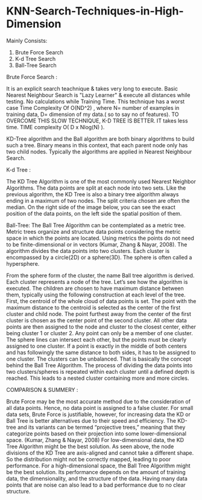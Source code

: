 # KNN-Search-Techniques-in-High-Dimension

Mainly Consists:
  1) Brute Force Search
  2) K-d Tree Search 
  3) Ball-Tree Search

Brute Force Search :

 It is an explicit search teachnique & takes very long to execute. Basic Nearest Neighbour Search is "Lazy Learner" & execute all distances while testing.
 No calculations while Training Time. This technique has a worst case Time Complexity Of O(ND^2) , where N= number of examples in training data, D= dimension of my data.( so to say no of features).
 TO OVERCOME THIS SLOW TECHNIQUE, K-D TREE IS BETTER. IT takes less time. TIME complexity O( D x Nlog(N) ). 




KD-Tree algorithm and the Ball algorithm are both binary algorithms to build such a tree. Binary means in this context, that each parent node only has two child nodes. Typically the algorithms are applied in Nearest Neighbour Search.


K-d Tree :

The KD Tree Algorithm is one of the most commonly used Nearest Neighbor Algorithms. The data points are split at each node into two sets. Like the previous algorithm, the KD Tree is also a binary tree algorithm always ending in a maximum of two nodes. The split criteria chosen are often the median. On the right side of the image below, you can see the exact position of the data points, on the left side the spatial position of them.


Ball-Tree:
The Ball Tree Algorithm can be contemplated as a metric tree. Metric trees organize and structure data points considering the metric space in which the points are located. Using metrics the points do not need to be finite-dimensional or in vectors (Kumar, Zhang & Nayar, 2008).
The algorithm divides the data points into two clusters. Each cluster is encompassed by a circle(2D) or a sphere(3D). The sphere is often called a hypersphere.

From the sphere form of the cluster, the name Ball tree algorithm is derived. Each cluster represents a node of the tree. Let’s see how the algorithm is executed.
The children are chosen to have maximum distance between them, typically using the following construction at each level of the tree.
First, the centroid of the whole cloud of data points is set. The point with the maximum distance to the centroid is selected as the center of the first cluster and child node. The point furthest away from the center of the first cluster is chosen as the center point of the second cluster. All other data points are then assigned to the node and cluster to the closest center, either being cluster 1 or cluster 2. Any point can only be a member of one cluster. The sphere lines can intersect each other, but the points must be clearly assigned to one cluster. If a point is exactly in the middle of both centers and has followingly the same distance to both sides, it has to be assigned to one cluster. The clusters can be unbalanced. That is basically the concept behind the Ball Tree Algorithm. The process of dividing the data points into two clusters/spheres is repeated within each cluster until a defined depth is reached. This leads to a nested cluster containing more and more circles.


COMPARISON & SUMMERY :

Brute Force may be the most accurate method due to the consideration of all data points. Hence, no data point is assigned to a false cluster. For small data sets, Brute Force is justifiable, however, for increasing data the KD or Ball Tree is better alternatives due to their speed and efficiency.
The KD-tree and its variants can be termed “projective trees,” meaning that they categorize points based on their projection into some lower-dimensional space. (Kumar, Zhang & Nayar, 2008)
For low-dimensional data, the KD Tree Algorithm might be the best solution. As seen above, the node divisions of the KD Tree are axis-aligned and cannot take a different shape. So the distribution might not be correctly mapped, leading to poor performance.
For a high-dimensional space, the Ball Tree Algorithm might be the best solution. Its performance depends on the amount of training data, the dimensionality, and the structure of the data. Having many data points that are noise can also lead to a bad performance due to no clear structure.



